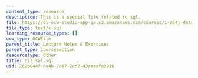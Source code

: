 ```yaml
---
content_type: resource
description: This is a special file related to sql.
file: https://ol-ocw-studio-app-qa.s3.amazonaws.com/courses/1-264j-database-internet-and-systems-integration-technologies-fall-2013/262b8447ba4b7b072cd243aaaafa2816_L13_sol.sql
file_type: text/x-sql
learning_resource_types: []
ocw_type: OCWFile
parent_title: Lecture Notes & Exercises
parent_type: CourseSection
resourcetype: Other
title: L13_sol.sql
uid: 262b8447-ba4b-7b07-2cd2-43aaaafa2816
---
```

